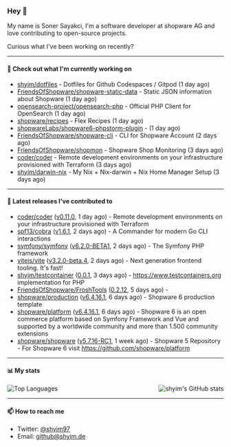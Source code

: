 ### Hey 👋

My name is Soner Sayakci, I'm a software developer at shopware AG and love contributing to open-source projects.

Curious what I've been working on recently?

---

#### 👷 Check out what I'm currently working on

- [shyim/dotfiles](https://github.com/shyim/dotfiles) - Dotfiles for Github Codespaces / Gitpod (1 day ago)
- [FriendsOfShopware/shopware-static-data](https://github.com/FriendsOfShopware/shopware-static-data) - Static JSON information about Shopware (1 day ago)
- [opensearch-project/opensearch-php](https://github.com/opensearch-project/opensearch-php) - Official PHP Client for OpenSearch (1 day ago)
- [shopware/recipes](https://github.com/shopware/recipes) - Flex Recipes (1 day ago)
- [shopwareLabs/shopware6-phpstorm-plugin](https://github.com/shopwareLabs/shopware6-phpstorm-plugin) -  (1 day ago)
- [FriendsOfShopware/shopware-cli](https://github.com/FriendsOfShopware/shopware-cli) - CLI for Shopware Account (2 days ago)
- [FriendsOfShopware/shopmon](https://github.com/FriendsOfShopware/shopmon) - Shopware Shop Monitoring (3 days ago)
- [coder/coder](https://github.com/coder/coder) - Remote development environments on your infrastructure provisioned with Terraform (3 days ago)
- [shyim/darwin-nix](https://github.com/shyim/darwin-nix) - My Nix &#43; Nix-darwin &#43; Nix Home Manager Setup (3 days ago)

---

#### 🔭 Latest releases I've contributed to

- [coder/coder](https://github.com/coder/coder) ([v0.11.0](https://github.com/coder/coder/releases/tag/v0.11.0), 1 day ago) - Remote development environments on your infrastructure provisioned with Terraform
- [spf13/cobra](https://github.com/spf13/cobra) ([v1.6.1](https://github.com/spf13/cobra/releases/tag/v1.6.1), 2 days ago) - A Commander for modern Go CLI interactions
- [symfony/symfony](https://github.com/symfony/symfony) ([v6.2.0-BETA1](https://github.com/symfony/symfony/releases/tag/v6.2.0-BETA1), 2 days ago) - The Symfony PHP framework
- [vitejs/vite](https://github.com/vitejs/vite) ([v3.2.0-beta.4](https://github.com/vitejs/vite/releases/tag/v3.2.0-beta.4), 2 days ago) - Next generation frontend tooling. It&#39;s fast!
- [shyim/testcontainer](https://github.com/shyim/testcontainer) ([0.0.1](https://github.com/shyim/testcontainer/releases/tag/0.0.1), 3 days ago) - https://www.testcontainers.org implementation for PHP
- [FriendsOfShopware/FroshTools](https://github.com/FriendsOfShopware/FroshTools) ([0.2.12](https://github.com/FriendsOfShopware/FroshTools/releases/tag/0.2.12), 5 days ago) - 
- [shopware/production](https://github.com/shopware/production) ([v6.4.16.1](https://github.com/shopware/production/releases/tag/v6.4.16.1), 6 days ago) - Shopware 6 production template
- [shopware/platform](https://github.com/shopware/platform) ([v6.4.16.1](https://github.com/shopware/platform/releases/tag/v6.4.16.1), 6 days ago) - Shopware 6 is an open commerce platform based on Symfony Framework and Vue and supported by a worldwide community and more than 1.500 community extensions
- [shopware/shopware](https://github.com/shopware/shopware) ([v5.7.16-RC1](https://github.com/shopware/shopware/releases/tag/v5.7.16-RC1), 1 week ago) - Shopware 5 Repository - For Shopware 6 visit https://github.com/shopware/platform

---

#### 📊 My stats

<img align="right" alt="shyim's GitHub stats" src="https://github-readme-stats.vercel.app/api?username=shyim&count_private=1&show_icons=true&" />

![Top Languages](https://github-readme-stats.vercel.app/api/top-langs/?username=shyim)

---

#### 📫 How to reach me

- Twitter: [@shyim97](https://twitter.com/shyim97)
- Email: [github@shyim.de](mailto://github@shyim.de)
